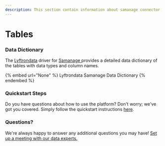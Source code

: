 ```yaml
---
description: This section contain information about samanage connector tables information
---
```


# Tables

### Data Dictionary

The [Lyftrondata](https://www.lyftrondata.com/) driver for [Samanage](None/)[ ](https://www.lyftrondata.com/integration/samanage/)provides a detailed data dictionary of the tables with data types and column names.

{% embed url="None" %}
Lyftrondata Samanage Data Dictionary
{% endembed %}

### Quickstart Steps

Do you have questions about how to use the platform? Don't worry; we've got you covered. Simply follow the quickstart instructions [here](../README.md).

### Questions? <a href="#questions" id="questions"></a>

We're always happy to answer any additional questions you may have! [Set up a meeting with our data experts.](https://www.lyftrondata.com/book-a-meeting/)

